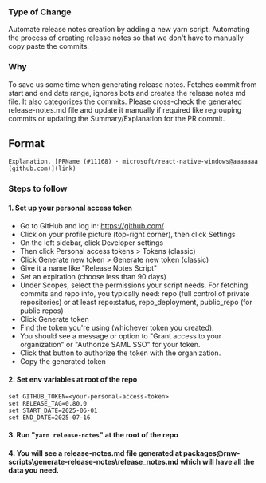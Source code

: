 ### Type of Change
Automate release notes creation by adding a new yarn script. Automating the process of creating release notes so that we don't have to manually copy paste the commits. 


### Why
To save us some time when generating release notes. Fetches commit from start and end date range, ignores bots and creates the release notes md file. It also categorizes the commits. Please cross-check the generated release-notes.md file and update it manually if required like regrouping commits or updating the Summary/Explanation for the PR commit.

## Format

`Explanation. [PRName (#11168) · microsoft/react-native-windows@aaaaaaa (github.com)](link)`

### Steps to follow

#### 1. Set up your personal access token

- Go to GitHub and log in: https://github.com/
- Click on your profile picture (top-right corner), then click Settings
- On the left sidebar, click Developer settings
- Then click Personal access tokens > Tokens (classic)
- Click Generate new token > Generate new token (classic)
- Give it a name like "Release Notes Script"
- Set an expiration (choose less than 90 days)
- Under Scopes, select the permissions your script needs. For fetching commits and repo info, you typically need:
repo (full control of private repositories)
or at least repo:status, repo_deployment, public_repo (for public repos)
- Click Generate token
- Find the token you're using (whichever token you created).
- You should see a message or option to "Grant access to your organization" or "Authorize SAML SSO" for your token.
- Click that button to authorize the token with the organization.
- Copy the generated token

#### 2. Set env variables at root of the repo

```
set GITHUB_TOKEN=<your-personal-access-token>
set RELEASE_TAG=0.80.0
set START_DATE=2025-06-01
set END_DATE=2025-07-16

```
#### 3. Run "`yarn release-notes`" at the root of the repo

#### 4. You will see a release-notes.md file generated at packages\@rnw-scripts\generate-release-notes\release_notes.md which will have all the data you need.